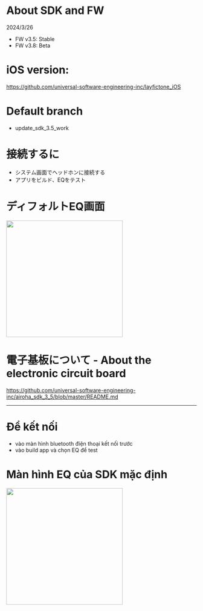 # About SDK and FW
2024/3/26
- FW v3.5: Stable
- FW v3.8: Beta

# iOS version:
https://github.com/universal-software-engineering-inc/layfictone_iOS

# Default branch
- update_sdk_3.5_work

# 接続するに
- システム画面でヘッドホンに接続する
- アプリをビルド、EQをテスト

# ディフォルトEQ画面
<img src="https://github.com/useincdev/layfictone/assets/88756084/fccfaf71-cd05-4084-b78d-70e4a354b80e" width="308">

# 電子基板について - About the electronic circuit board
https://github.com/universal-software-engineering-inc/airoha_sdk_3_5/blob/master/README.md

------

# Để kết nối
- vào màn hình bluetooth điện thoại kết nối trước
- vào build app và chọn EQ để test

# Màn hình EQ của SDK mặc định
<img src="https://github.com/useincdev/layfictone/assets/88756084/fccfaf71-cd05-4084-b78d-70e4a354b80e" width="308">
